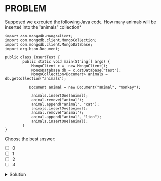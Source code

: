 # PROBLEM

Supposed we executed the following Java code. How many animals will be inserted into the "animals" collection?

```
import com.mongodb.MongoClient;
import com.mongodb.client.MongoCollection;
import com.mongodb.client.MongoDatabase;
import org.bson.Document;

public class InsertTest {
        public static void main(String[] args) {
            MongoClient c =  new MongoClient();
            MongoDatabase db = c.getDatabase("test");
            MongoCollection<Document> animals = db.getCollection("animals");

           Document animal = new Document("animal", "monkey");

            animals.insertOne(animal);
            animal.remove("animal");
            animal.append("animal", "cat");
            animals.insertOne(animal);
            animal.remove("animal");
            animal.append("animal", "lion");
            animals.insertOne(animal);
        }
}
```

Choose the best answer:

- [ ] 0
- [ ] 1
- [ ] 2
- [ ] 3

<details>
	<summary>Solution</summary>
	<br>1
</details>